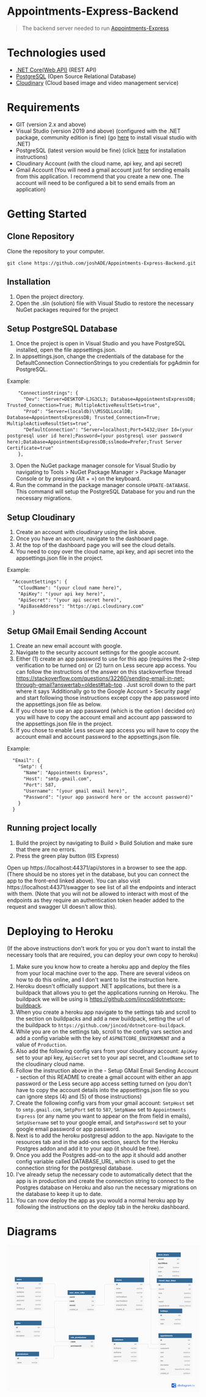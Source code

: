 # Appointments-Express-Backend
> The backend server needed to run [Appointments-Express](https://github.com/joshADE/appointments-express-frontend)


# Technologies used
* [.NET Core(Web API)](https://dotnet.microsoft.com/apps/aspnet/apis) (REST API)
* [PostgreSQL](https://www.postgresql.org/) (Open Source Relational Database)
* [Cloudinary](https://cloudinary.com/) (Cloud based image and video management service)

# Requirements

* GIT (version 2.x and above)
* Visual Studio (version 2019 and above) (configured with the .NET package, community edition is fine) (go [here](https://visualstudio.microsoft.com/vs/features/net-development/) to install visual studio with .NET)
* PostgreSQL (latest version would be fine) (click [here](https://www.postgresqltutorial.com/install-postgresql/) for installation instructions)
* Cloudinary Account (with the cloud name, api key, and api secret) 
* Gmail Account (You will need a gmail account just for sending emails from this application. I recommend that you create a new one. The account will need to be configured a bit to send emails from an application)

# Getting Started

## Clone Repository

Clone the repository to your computer.

```
git clone https://github.com/joshADE/Appointments-Express-Backend.git
```

## Installation

1. Open the project directory.
2. Open the .sln (solution) file with Visual Studio to restore the necessary NuGet packages required for the project

## Setup PostgreSQL Database

1. Once the project is open in Visual Studio and you have PostgreSQL installed, open the file appsettings.json.
2. In appsettings.json, change the credentials of the database for the DefaultConnection ConnectionStrings to you credentials for pgAdmin for PostgreSQL. 

Example:
```
    "ConnectionStrings": {
      "Dev": "Server=DESKTOP-LJG3CL3; Database=AppointmentsExpressDB; Trusted_Connection=True; MultipleActiveResultSets=true",
      "Prod": "Server=(localdb)\\MSSQLLocalDB; Database=AppointmentsExpressDB; Trusted_Connection=True; MultipleActiveResultSets=true",
      "DefaultConnection": "Server=localhost;Port=5432;User Id=(your postgresql user id here);Password=(your postgresql user password here);Database=AppointmentsExpressDB;sslmode=Prefer;Trust Server Certificate=true"
    },
```

3. Open the NuGet package manager console for Visual Studio by navigating to Tools > NuGet Package Manager > Package Manager Console or by pressing (Alt + =) on the keyboard.
4. Run the command in the package manager console `` UPDATE-DATABASE ``. This command will setup the PostgreSQL Database for you and run the necessary migrations.

## Setup Cloudinary

1. Create an account with cloudinary using the link above.
2. Once you have an account, navigate to the dashboard page.
3. At the top of the dashboard page you will see the cloud details.
4. You need to copy over the cloud name, api key, and api secret into the appsettings.json file in the project. 

Example:
```
  "AccountSettings": {
    "CloudName": "(your cloud name here)",
    "ApiKey": "(your api key here)",
    "ApiSecret": "(your api secret here)",
    "ApiBaseAddress": "https://api.cloudinary.com"
  }
```

## Setup GMail Email Sending Account
1. Create an new email account with google.
2. Navigate to the security account settings for the google account. 
3. Either (1) create an app password to use for this app (requires the 2-step verification to be turned on) or (2) turn on Less secure app access. You can follow the instructions of the answer on this stackoverflow thread https://stackoverflow.com/questions/32260/sending-email-in-net-through-gmail?answertab=oldest#tab-top . Just scroll down to the part where it says 'Additionally go to the Google Account > Security page' and start following those instructions except copy the app password into the appsettings.json file as below.
4. If you chose to use an app password (which is the option I decided on) you will have to copy the account email and account app password to the appsettings.json file in the project.
5. If you chose to enable Less secure app access you will have to copy the account email and account password to the appsettings.json file.

Example:
```
  "Email": {
    "Smtp": {
      "Name": "Appointments Express",
      "Host": "smtp.gmail.com",
      "Port": 587,
      "Username": "(your gmail email here)",
      "Password": "(your app password here or the account password)"
    }
  }
```

## Running project locally

1. Build the project by navigating to Build > Build Solution and make sure that there are no errors.
2. Press the green play button (IIS Express)

Open up https://localhost:44371/api/stores in a browser to see the app. (There should be no stores yet in the database, but you can connect the app to the front-end linked above). You can also visit https://localhost:44371/swagger to see list of all the endpoints and interact with them. (Note that you will not be allowed to interact with most of the endpoints as they require an authentication token header added to the request and swagger UI doesn't allow this).

# Deploying to Heroku

(If the above instructions don't work for you or you don't want to install the necessary tools that are required, you can deploy your own copy to heroku)

1. Make sure you know how to create a heroku app and deploy the files from your local machine over to the app. There are several videos on how to do this online, and I don't want to list the instruction here.
2. Heroku doesn't officially support .NET applications, but there is a buildpack that allows you to get the applications running on Heroku. The buildpack we will be using is https://github.com/jincod/dotnetcore-buildpack.
3. When you create a heroku app navigate to the settings tab and scroll to the section on buildpacks and add a new buildpack, setting the url of the buildpack to `` https://github.com/jincod/dotnetcore-buildpack ``.
4. While you are on the settings tab, scroll to the config vars section and add a config variable with the key of `` ASPNETCORE_ENVIRONMENT `` and a value of `` Production ``.
5. Also add the following config vars from your cloudinary account: `` ApiKey `` set to your api key, `` ApiSecret `` set to your api secret, and `` CloudName `` set to the cloudinary cloud name.
6. Follow the instruction above in the - Setup GMail Email Sending Account - section of this README to create a gmail account with either an app password or the Less secure app access setting turned on (you don't have to copy the account details into the appsettings.json file so you can ignore steps (4) and (5) of those instructions)
7. Create the following config vars from your gmail account: `` SmtpHost `` set to `` smtp.gmail.com ``, `` SmtpPort `` set to `` 587 ``, `` SmtpName `` set to `` Appointments Express `` (or any name you want to appear on the from field in emails), `` SmtpUsername `` set to your google email, and `` SmtpPassword `` set to your google email password or app password.
8. Next is to add the heroku postgresql addon to the app. Navigate to the resources tab and in the add-ons section, search for the Heroku Postgres addon and add it to your app (it should be free).
9. Once you add the Postgres add-on to the app it should add another config variable called DATABASE_URL, which is used to get the connection string for the postgresql database.
10. I've already setup the necessary code to automatically detect that the app is in production and create the connection string to connect to the Postgres database on Heroku and also run the necessary migrations on the database to keep it up to date.
11. You can now deploy the app as you would a normal heroku app by following the instructions on the deploy tab in the heroku dashboard.

# Diagrams
![Database diagram](Screenshots/DBDiagram.png)

